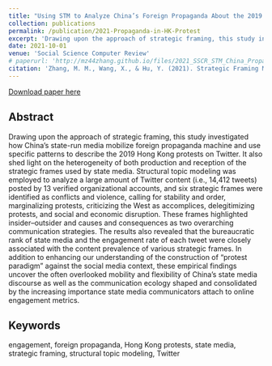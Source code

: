 ```yaml
---
title: "Using STM to Analyze China’s Foreign Propaganda About the 2019 Hong Kong Protests on Twitter"
collection: publications
permalink: /publication/2021-Propaganda-in-HK-Protest
excerpt: 'Drawing upon the approach of strategic framing, this study investigated how China’s state-run media mobilize foreign propaganda machine and use specific patterns to describe the 2019 Hong Kong protests on Twitter.'
date: 2021-10-01
venue: 'Social Science Computer Review'
# paperurl: 'http://mz44zhang.github.io/files/2021_SSCR_STM_China_Propaganda_HK.pdf'
citation: 'Zhang, M. M., Wang, X., & Hu, Y. (2021). Strategic Framing Matters But Varies: A Structural Topic Modeling Approach to Analyzing China’s Foreign Propaganda About the 2019 Hong Kong Protests on Twitter. Social Science Computer Review, 08944393211042575.'
---
```

[Download paper here](http://mz44zhang.github.io/files/2021_SSCR_STM_China_Propaganda_HK.pdf)


Abstract 
---------
Drawing upon the approach of strategic framing, this study investigated how China’s state-run media mobilize foreign propaganda machine and use specific patterns to describe the 2019 Hong Kong protests on Twitter. It also shed light on the heterogeneity of both production and reception of the strategic frames used by state media. Structural topic modeling was employed to analyze a large amount of Twitter content (i.e., 14,412 tweets) posted by 13 verified organizational accounts, and six strategic frames were identified as conflicts and violence, calling for stability and order, marginalizing protests, criticizing the West as accomplices, delegitimizing protests, and social and economic disruption. These frames highlighted insider–outsider and causes and consequences as two overarching communication strategies. The results also revealed that the bureaucratic rank of state media and the engagement rate of each tweet were closely associated with the content prevalence of various strategic frames. In addition to enhancing our understanding of the construction of “protest paradigm” against the social media context, these empirical findings uncover the often overlooked mobility and flexibility of China’s state media discourse as well as the communication ecology shaped and consolidated by the increasing importance state media communicators attach to online engagement metrics.

Keywords 
---------
engagement, foreign propaganda, Hong Kong protests, state media, strategic framing, structural topic modeling, Twitter





